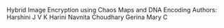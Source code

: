 Hybrid Image Encryption  using Chaos Maps and DNA Encoding
Authors:
Harshini J
V K Harini
Navnita Choudhary
Gerina Mary C
